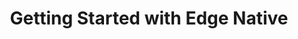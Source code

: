 ---
title: "Getting Started with Edge Native"
metaTitle: "CanvOS"
metaDescription: "Learn how to build your installer and provider images using our CanvOS Github Repository"
icon: ""
category: ["how-to"]
hideToC: false
fullWidth: false
---